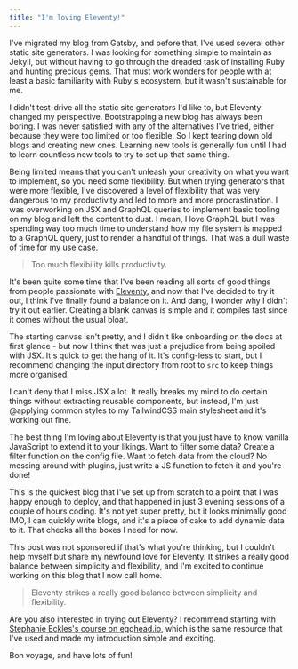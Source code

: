 ```yaml
---
title: "I'm loving Eleventy!"
---
```


I've migrated my blog from Gatsby, and before that, I've used several other static site generators. I was looking for something simple to maintain as Jekyll, but without having to go through the dreaded task of installing Ruby and hunting precious gems. That must work wonders for people with at least a basic familiarity with Ruby's ecosystem, but it wasn't sustainable for me.

I didn't test-drive all the static site generators I'd like to, but Eleventy changed my perspective. Bootstrapping a new blog has always been boring. I was never satisfied with any of the alternatives I've tried, either because they were too limited or too flexible. So I kept tearing down old blogs and creating new ones. Learning new tools is generally fun until I had to learn countless new tools to try to set up that same thing.

Being limited means that you can't unleash your creativity on what you want to implement, so you need some flexibility. But when trying generators that were more flexible, I've discovered a level of flexibility that was very dangerous to my productivity and led to more and more procrastination. I was overworking on JSX and GraphQL queries to implement basic tooling on my blog and left the content to dust. I mean, I love GraphQL but I was spending way too much time to understand how my file system is mapped to a GraphQL query, just to render a handful of things. That was a dull waste of time for my use case.

> Too much flexibility kills productivity.

It's been quite some time that I've been reading all sorts of good things from people passionate with <a href="https://www.11ty.dev/" target="_blank" rel="noopener noreferrer">Eleventy</a>, and now that I've decided to try it out,
I think I've finally found a balance on it. And dang, I wonder why I didn't try it out earlier. Creating a blank canvas is simple and it compiles fast since it comes without the usual bloat.

The starting canvas isn't pretty, and I didn't like onboarding on the docs at first glance - but now I think that was just a prejudice from being spoiled with JSX. It's quick to get the hang of it. It's config-less to start, but I recommend changing the input directory from root to `src` to keep things more organised.

I can't deny that I miss JSX a lot. It really breaks my mind to do certain things without extracting reusable components, but instead, I'm just @applying common styles to my TailwindCSS main stylesheet and it's working out fine.

The best thing I'm loving about Eleventy is that you just have to know vanilla JavaScript to extend it to your likings. Want to filter some data? Create a filter function on the config file. Want to fetch data from the cloud? No messing around with plugins, just write a JS function to fetch it and you're done!

This is the quickest blog that I've set up from scratch to a point that I was happy enough to deploy, and that happened in just 3 evening sessions of a couple of hours coding. It's not yet super pretty, but it looks minimally good IMO, I can quickly write blogs, and it's a piece of cake to add dynamic data to it. That checks all the boxes I need for now.

This post was not sponsored if that's what you're thinking, but I couldn't help myself but share my newfound love for Eleventy. It strikes a really good balance between simplicity and flexibility, and I'm excited to continue working on this blog that I now call home.

> Eleventy strikes a really good balance between simplicity and flexibility.

Are you also interested in trying out Eleventy? I recommend starting with <a href="https://egghead.io/courses/build-an-eleventy-11ty-site-from-scratch-bfd3" target="_blank" rel="noopener noreferrer">Stephanie Eckles's course on egghead.io</a>, which is the same resource that I've used and made my introduction simple and exciting.

Bon voyage, and have lots of fun!
